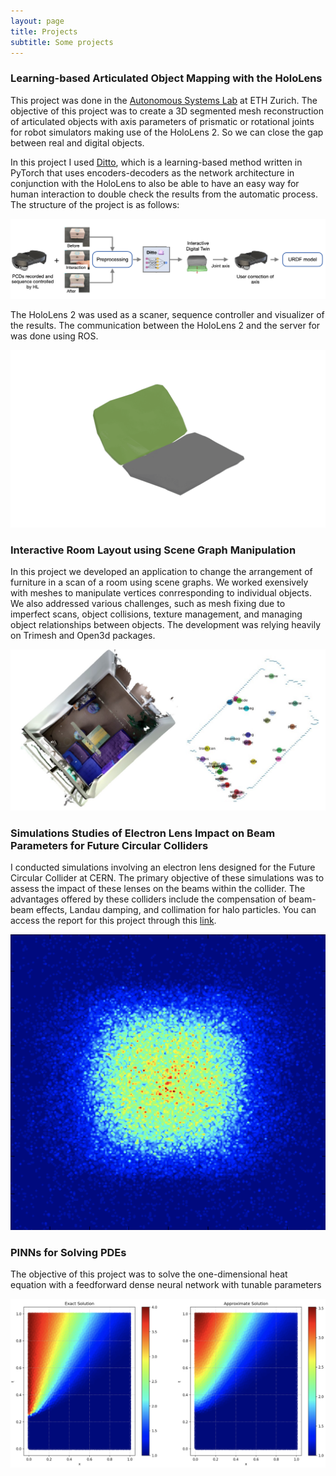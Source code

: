 ```yaml
---
layout: page
title: Projects
subtitle: Some projects
---
```



### Learning-based Articulated Object Mapping with the HoloLens
This project was done in the [Autonomous Systems Lab](https://asl.ethz.ch) at ETH Zurich.
The objective of this project was to create a 3D segmented mesh reconstruction of articulated objects with axis parameters of prismatic or rotational joints for robot simulators making use of the HoloLens 2. So we can close the gap between real and digital objects. 

In this project I used [Ditto](https://github.com/UT-Austin-RPL/Ditto), which is a learning-based method written in PyTorch that uses encoders-decoders as the network architecture in conjunction with the HoloLens to also be able to have an easy way for human interaction to double check the results from the automatic process. The structure of the project is as follows:

![](/assets/img/Process_HoloLens.png)

The HoloLens 2 was used as a scaner, sequence controller and visualizer of the results. The communication between the HoloLens 2 and the server for was done using ROS.


![](/assets/img/URDF_GIF.gif)


### Interactive Room Layout using Scene Graph Manipulation

In this project we developed an application to change the arrangement of furniture in a scan of a room using scene graphs. We worked exensively with meshes to manipulate vertices conrresponding to individual objects. We also addressed various challenges, such as mesh fixing due to imperfect scans, object collisions, texture management, and managing object relationships between objects.
The development was relying heavily on Trimesh and Open3d packages.

![](/assets/img/3dVision.png)

### Simulations Studies of Electron Lens Impact on Beam Parameters for Future Circular Colliders


I conducted simulations involving an electron lens designed for the Future Circular Collider at CERN. The primary objective of these simulations was to assess the impact of these lenses on the beams within the collider. The advantages offered by these colliders include the compensation of beam-beam effects, Landau damping, and collimation for halo particles. You can access the report for this project through this [link](https://cds.cern.ch/record/2635161?ln=es).

![](/assets/img/BEAM.png)


### PINNs for Solving PDEs

The objective of this project was to solve the one-dimensional heat equation with a feedforward dense neural network with tunable parameters

![](/assets/img/PINNs.png)

